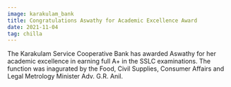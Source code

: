 ```yaml
---
image: karakulam_bank
title: Congratulations Aswathy for Academic Excellence Award
date: 2021-11-04
tag: chilla
---
```

The Karakulam Service Cooperative Bank has awarded Aswathy for her 
academic excellence in earning full A+ in the SSLC examinations. The function was
inagurated by the Food, Civil Supplies, Consumer Affairs and Legal Metrology Minister Adv. G.R. Anil.